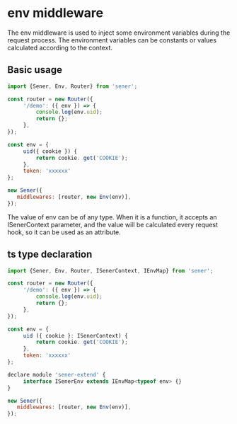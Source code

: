 <!--
  * @Author: chenzhongsheng
  * @Date: 2023-05-14 14:48:34
  * @Description: Coding something
-->
# env middleware

The env middleware is used to inject some environment variables during the request process. The environment variables can be constants or values calculated according to the context.

## Basic usage

```js
import {Sener, Env, Router} from 'sener';

const router = new Router({
     '/demo': ({ env }) => {
         console.log(env.uid);
         return {};
     },
});

const env = {
     uid({ cookie }) {
         return cookie. get('COOKIE');
     },
     token: 'xxxxxx'
};

new Sener({
   middlewares: [router, new Env(env)],
});
```

The value of env can be of any type. When it is a function, it accepts an ISenerContext parameter, and the value will be calculated every request hook, so it can be used as an attribute.

## ts type declaration

```js
import {Sener, Env, Router, ISenerContext, IEnvMap} from 'sener';

const router = new Router({
     '/demo': ({ env }) => {
         console.log(env.uid);
         return {};
     },
});

const env = {
     uid ({ cookie }: ISenerContext) {
         return cookie. get('COOKIE');
     },
     token: 'xxxxxx'
};

declare module 'sener-extend' {
     interface ISenerEnv extends IEnvMap<typeof env> {}
}

new Sener({
   middlewares: [router, new Env(env)],
});
```